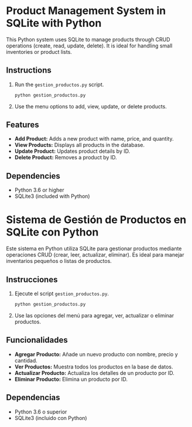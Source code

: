 # Product Management System in SQLite with Python

This Python system uses SQLite to manage products through CRUD operations (create, read, update, delete). It is ideal for handling small inventories or product lists.

## Instructions

1. Run the `gestion_productos.py` script.
   ```bash
   python gestion_productos.py
   ```

2. Use the menu options to add, view, update, or delete products.

## Features

- **Add Product:** Adds a new product with name, price, and quantity.
- **View Products:** Displays all products in the database.
- **Update Product:** Updates product details by ID.
- **Delete Product:** Removes a product by ID.

## Dependencies

- Python 3.6 or higher
- SQLite3 (included with Python)

# Sistema de Gestión de Productos en SQLite con Python

Este sistema en Python utiliza SQLite para gestionar productos mediante operaciones CRUD (crear, leer, actualizar, eliminar). Es ideal para manejar inventarios pequeños o listas de productos.

## Instrucciones

1. Ejecute el script `gestion_productos.py`.
   ```bash
   python gestion_productos.py
   ```

2. Use las opciones del menú para agregar, ver, actualizar o eliminar productos.

## Funcionalidades

- **Agregar Producto:** Añade un nuevo producto con nombre, precio y cantidad.
- **Ver Productos:** Muestra todos los productos en la base de datos.
- **Actualizar Producto:** Actualiza los detalles de un producto por ID.
- **Eliminar Producto:** Elimina un producto por ID.

## Dependencias

- Python 3.6 o superior
- SQLite3 (incluido con Python)
